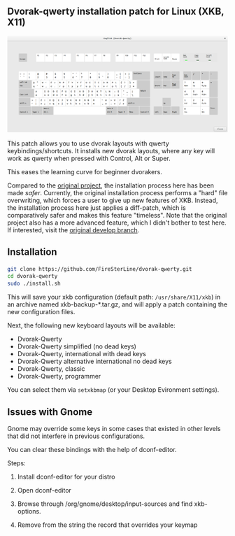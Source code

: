 Dvorak-qwerty installation patch for Linux (XKB, X11)
------

![](https://github.com/FireSterLine/dvorak-qwerty/blob/master/dvorak-qwerty.png)

This patch allows you to use dvorak layouts with qwerty keybindings/shortcuts.
It installs new dvorak layouts, where any key will work as qwerty when pressed with Control, Alt or Super.

This eases the learning curve for beginner dvorakers.

Compared to the [original project](https://github.com/ZeptByteS/dvorak-qwerty), the installation process here has been made *safer*.
Currently, the original installation process performs a "hard" file overwriting, which forces a user to
give up new features of XKB. Instead, the installation process here just applies a diff-patch,
which is comparatively safer and makes this feature "timeless".
Note that the original project also has a more advanced feature, which I didn't bother to test here.
If interested, visit the [original develop branch](https://github.com/ZeptByteS/dvorak-qwerty/tree/develop).


Installation
------

```bash
git clone https://github.com/FireSterLine/dvorak-qwerty.git
cd dvorak-qwerty
sudo ./install.sh
```

This will save your xkb configuration (default path: `/usr/share/X11/xkb`) in an archive named xkb-backup-\*.tar.gz, and will apply a patch containing the new configuration files.

Next, the following new keyboard layouts will be available:


+ Dvorak-Qwerty
+ Dvorak-Qwerty simplified (no dead keys)
+ Dvorak-Qwerty, international with dead keys
+ Dvorak-Qwerty alternative international no dead keys
+ Dvorak-Qwerty, classic
+ Dvorak-Qwerty, programmer

You can select them via `setxkbmap` (or your Desktop Evironment settings).

Issues with Gnome
------

Gnome may override some keys in some cases that existed in other levels that did not interfere in previous configurations.

You can clear these bindings with the help of dconf-editor.

Steps:

1. Install dconf-editor for your distro

2. Open dconf-editor

3. Browse through /org/gnome/desktop/input-sources and find xkb-options.

4. Remove from the string the record that overrides your keymap

